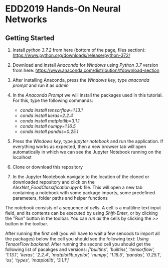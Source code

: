 # EDD2019 Hands-On Neural Networks

## Getting Started

1. Install *python 3.7.2* from here (bottom of the page, files section): https://www.python.org/downloads/release/python-372/
2. Download and install *Anaconda* for *Windows* using *Python 3.7* version from here: https://www.anaconda.com/distribution/#download-section
3. After installing Anaconda, press the *Windows key*, type *anaconda prompt* and run it as *admin*
4. In the *Anaconda Prompt* we will install the packages used in this tutorial. For this, type the following commands:

    - *conda install tensorflow=1.13.1*
    - *conda install keras=2.2.4*
    - *conda install matplotlib=3.1.1*
    - *conda install numpy=1.16.5*
    - *conda install pandas=0.25.1*
  
5. Press the *Windows key*, type *jupyter notebook* and run the application. If everything works as expected, then a new browser tab will open automatically in which we can see the Jupyter Notebook running on the localhost
6. Clone or download this repository
7. In the Jupyter Nootebook navigate to the location of the cloned or downloaded repository and click on the *AlexNet_FoodClassification.ipynb* file. This will open a new tab containing a notebook with some package imports, some predefined parameters, folder paths and helper functions

The notebook consists of a sequence of *cells*. A cell is a multiline text input field, and its contents can be executed by using *Shift-Enter*, or by clicking the "Run" button in the toolbar. You can *run all* the cells by clicking the *>>* button in the toolbar.

After running the first cell (you will have to wait a few sencods to import all the packages) below the cell you should see the following text: *Using TensorFlow backend.*
After running the second cell you should get the following list of pacakges and versions:
           *['builtins',
           'builtins',
           'tensorflow',
           '1.13.1',
           'keras',
           '2.2.4',
           'matplotlib.pyplot',
           'numpy',
           '1.16.5',
           'pandas',
           '0.25.1',
           'os',
           'types',
           'matplotlib',
           '3.1.1']*
           

